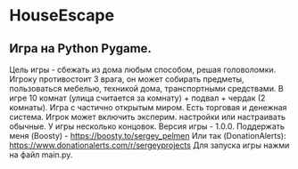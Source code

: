 # HouseEscape
## Игра на Python Pygame.
Цель игры - сбежать из дома любым способом, решая головоломки.
Игроку противостоит 3 врага, он может собирать предметы, пользоваться мебелью,
техникой дома, транспортными средствами.
В игре 10 комнат (улица считается за комнату) + подвал + чердак (2 комнаты).
Игра с частично открытым миром.
Есть торговая и денежная система.
Игрок может включить эксперим. настройки или настраивать обычные.
У игры несколько концовок.
Версия игры - 1.0.0.
Поддержать меня (Boosty) - https://boosty.to/sergey_pelmen
Или так (DonationAlerts): https://www.donationalerts.com/r/sergeyprojects
Для запуска игры нажми на файл main.py.


